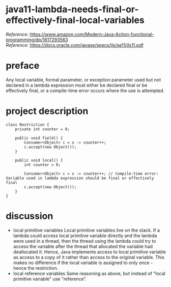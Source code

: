 # java11-lambda-needs-final-or-effectively-final-local-variables
_Reference_: https://www.amazon.com/Modern-Java-Action-functional-programming/dp/1617293563  
_Reference_: https://docs.oracle.com/javase/specs/jls/se11/jls11.pdf

# preface
Any local variable, formal parameter, or exception parameter used but not declared
in a lambda expression must either be declared final or be effectively final, 
or a compile-time error occurs where the use is attempted.

# project description
```
class Restriction {
    private int counter = 0;
    
    public void field() {
        Consumer<Object> c = x -> counter++;
        c.accept(new Object());
    }
    
    public void local() {
        int counter = 0;

        Consumer<Object> c = x -> counter++; // Compile-time error: Variable used in lambda expression should be final or effectively final
        c.accept(new Object());
    }
}
```

# discussion
* local primitive variables
    Local primitive variables live on the stack. If a lambda could access local primitive variable 
    directly and the lambda were used in a thread, then the thread using the lambda could try to 
    access the variable after the thread that allocated the variable had deallocated it. Hence, 
    Java implements access to local primitive variable as access to a copy of it rather than access 
    to the original variable. This makes no difference if the local variable is assigned to only 
    once - hence the restriction.
* local reference variables
    Same reasoning as above, but instead of "local primitive variable" use "reference".